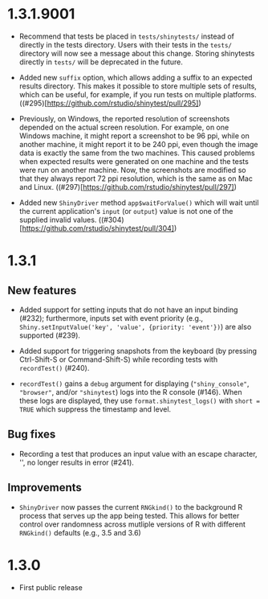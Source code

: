1.3.1.9001
==========

* Recommend that tests be placed in `tests/shinytests/` instead of directly in the tests directory. Users with their tests in the `tests/` directory will now see a message about this change. Storing shinytests directly in `tests/` will be deprecated in the future.

* Added new `suffix` option, which allows adding a suffix to an expected results directory. This makes it possible to store multiple sets of results, which can be useful, for example, if you run tests on multiple platforms. ((#295)[https://github.com/rstudio/shinytest/pull/295])

* Previously, on Windows, the reported resolution of screenshots depended on the actual screen resolution. For example, on one Windows machine, it might report a screenshot to be 96 ppi, while on another machine, it might report it to be 240 ppi, even though the image data is exactly the same from the two machines. This caused problems when expected results were generated on one machine and the tests were run on another machine. Now, the screenshots are modified so that they always report 72 ppi resolution, which is the same as on Mac and Linux. ((#297)[https://github.com/rstudio/shinytest/pull/297])

* Added new `ShinyDriver` method `app$waitForValue()` which will wait until the current application's `input` (or `output`) value is not one of the supplied invalid values.  ((#304)[https://github.com/rstudio/shinytest/pull/304])

1.3.1
=======

## New features

* Added support for setting inputs that do not have an input binding (#232); furthermore, inputs set with event priority (e.g., `Shiny.setInputValue('key', 'value', {priority: 'event'})`) are also supported (#239).

* Added support for triggering snapshots from the keyboard (by pressing Ctrl-Shift-S or Command-Shift-S) while recording tests with `recordTest()` (#240).

* `recordTest()` gains a `debug` argument for displaying (`"shiny_console"`, `"browser"`, and/or `"shinytest`) logs into the R console (#146). When these logs are displayed, they use `format.shinytest_logs()` with `short = TRUE` which suppress the timestamp and level.

## Bug fixes

* Recording a test that produces an input value with an escape character, '\', no longer results in error (#241).

## Improvements

* `ShinyDriver` now passes the current `RNGkind()` to the background R process that serves up the app being tested. This allows for better control over randomness across mutliple versions of R with different `RNGkind()` defaults (e.g., 3.5 and 3.6)

1.3.0
=====

* First public release
